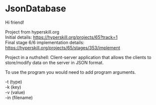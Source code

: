 # JsonDatabase

Hi friend!

Project from hyperskill.org <br />
Initial details: https://hyperskill.org/projects/65?track=1 <br />
Final stage 6/6 implementation details: https://hyperskill.org/projects/65/stages/353/implement <br />

Project in a nuthshell: 
Client-server application that allows the clients to store/modify data on the server in JSON format.

To use the program you would need to add program arguments.

-t (type) <br />
-k (key) <br />
-v (value) <br />
-in (filename) <br />
